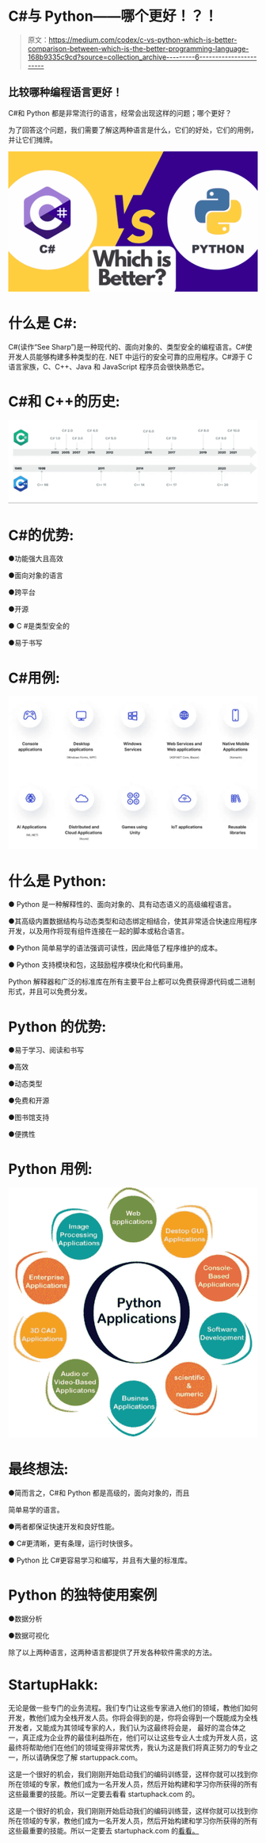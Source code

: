 # C#与 Python——哪个更好！？！

> 原文：<https://medium.com/codex/c-vs-python-which-is-better-comparison-between-which-is-the-better-programming-language-168b9335c9cd?source=collection_archive---------6----------------------->

## 比较哪种编程语言更好！

C#和 Python 都是非常流行的语言，经常会出现这样的问题；哪个更好？

为了回答这个问题，我们需要了解这两种语言是什么，它们的好处，它们的用例，并让它们摊牌。

![](img/235b075f932118eea92d687652691e00.png)

# 什么是 C#:

C#(读作“See Sharp”)是一种现代的、面向对象的、类型安全的编程语言。C#使开发人员能够构建多种类型的在. NET 中运行的安全可靠的应用程序。C#源于 C 语言家族，C、C++、Java 和 JavaScript 程序员会很快熟悉它。

# C#和 C++的历史:

![](img/fac36fb6e13fc7a660347251ada8be7d.png)

# C#的优势:

●功能强大且高效

●面向对象的语言

●跨平台

●开源

● C #是类型安全的

●易于书写

# C#用例:

![](img/40161e0bbc3735dfd66e50296f2ae0a7.png)

# 什么是 Python:

● Python 是一种解释性的、面向对象的、具有动态语义的高级编程语言。

●其高级内置数据结构与动态类型和动态绑定相结合，使其非常适合快速应用程序开发，以及用作将现有组件连接在一起的脚本或粘合语言。

● Python 简单易学的语法强调可读性，因此降低了程序维护的成本。

● Python 支持模块和包，这鼓励程序模块化和代码重用。

Python 解释器和广泛的标准库在所有主要平台上都可以免费获得源代码或二进制形式，并且可以免费分发。

# Python 的优势:

●易于学习、阅读和书写

●高效

●动态类型

●免费和开源

●图书馆支持

●便携性

# Python 用例:

![](img/cafffcb35764356b40347bfd073c132c.png)

# 最终想法:

●简而言之，C#和 Python 都是高级的，面向对象的，而且

简单易学的语言。

●两者都保证快速开发和良好性能。

● C#更清晰，更有条理，运行时快很多。

● Python 比 C#更容易学习和编写，并且有大量的标准库。

# Python 的独特使用案例

●数据分析

●数据可视化

除了以上两种语言，这两种语言都提供了开发各种软件需求的方法。

# StartupHakk:

无论是做一些专门的业务流程。我们专门让这些专家进入他们的领域，教他们如何开发，教他们成为全栈开发人员。你将会得到的是，你将会得到一个既能成为全栈开发者，又能成为其领域专家的人，我们认为这最终将会是， 最好的混合体之一，真正成为企业界的最佳利益所在，他们可以让这些专业人士成为开发人员，这最终将帮助他们在他们的领域变得非常优秀，我认为这是我们将真正努力的专业之一，所以请确保您了解 startuppack.com。

这是一个很好的机会，我们刚刚开始启动我们的编码训练营，这样你就可以找到你所在领域的专家，教他们成为一名开发人员，然后开始构建和学习你所获得的所有这些最重要的技能。所以一定要去看看 startuphack.com 的。

这是一个很好的机会，我们刚刚开始启动我们的编码训练营，这样你就可以找到你所在领域的专家，教他们成为一名开发人员，然后开始构建和学习你所获得的所有这些最重要的技能。所以一定要去 startuphack.com 的[看看。](http://startuphack.com)